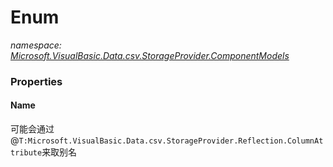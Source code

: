 ﻿# Enum
_namespace: [Microsoft.VisualBasic.Data.csv.StorageProvider.ComponentModels](./index.md)_






### Properties

#### Name
可能会通过@``T:Microsoft.VisualBasic.Data.csv.StorageProvider.Reflection.ColumnAttribute``来取别名
